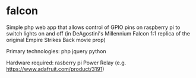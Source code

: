 # falcon
Simple php web app that allows control of GPIO pins on raspberry pi to switch lights on and off (in DeAgostini's Millennium 
Falcon 1:1 replica of the original Empire Strikes Back movie prop)

Primary technologies:
php
jquery
python

Hardware required:
rasberry pi
Power Relay (e.g. https://www.adafruit.com/product/3191)
